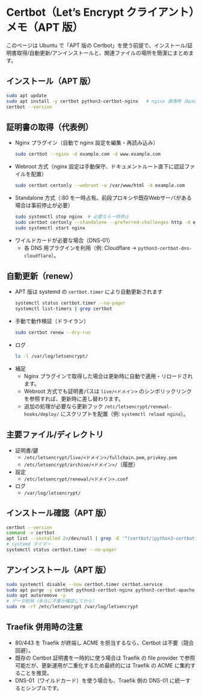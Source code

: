 # Certbot（Let’s Encrypt クライアント）メモ（APT 版）

このページは Ubuntu で「APT 版の Certbot」を使う前提で、インストール/証明書取得/自動更新/アンインストールと、関連ファイルの場所を簡潔にまとめます。

## インストール（APT 版）
```bash
sudo apt update
sudo apt install -y certbot python3-certbot-nginx   # nginx 連携時（Apacheなら python3-certbot-apache）
certbot --version
```

## 証明書の取得（代表例）
- Nginx プラグイン（自動で nginx 設定を編集・再読み込み）
  ```bash
  sudo certbot --nginx -d example.com -d www.example.com
  ```
- Webroot 方式（nginx 設定は手動保守、ドキュメントルート直下に認証ファイルを配置）
  ```bash
  sudo certbot certonly --webroot -w /var/www/html -d example.com
  ```
- Standalone 方式（:80 を一時占有。前段プロキシや既存Webサーバがある場合は事前停止が必要）
  ```bash
  sudo systemctl stop nginx  # 必要なら一時停止
  sudo certbot certonly --standalone --preferred-challenges http -d example.com
  sudo systemctl start nginx
  ```
- ワイルドカードが必要な場合（DNS-01）
  - 各 DNS 用プラグインを利用（例: Cloudflare → `python3-certbot-dns-cloudflare`）。

## 自動更新（renew）
- APT 版は systemd の `certbot.timer` により自動更新されます
  ```bash
  systemctl status certbot.timer --no-pager
  systemctl list-timers | grep certbot
  ```
- 手動で動作検証（ドライラン）
  ```bash
  sudo certbot renew --dry-run
  ```
- ログ
  ```bash
  ls -l /var/log/letsencrypt/
  ```
- 補足
  - Nginx プラグインで取得した場合は更新時に自動で適用・リロードされます。
  - Webroot 方式でも証明書パスは `live/<ドメイン>` のシンボリックリンクを参照すれば、更新時に差し替わります。
  - 追加の処理が必要なら更新フック `/etc/letsencrypt/renewal-hooks/deploy/` にスクリプトを配置（例: `systemctl reload nginx`）。

## 主要ファイル/ディレクトリ
- 証明書/鍵
  - `/etc/letsencrypt/live/<ドメイン>/fullchain.pem`, `privkey.pem`
  - `/etc/letsencrypt/archive/<ドメイン>/`（履歴）
- 設定
  - `/etc/letsencrypt/renewal/<ドメイン>.conf`
- ログ
  - `/var/log/letsencrypt/`

## インストール確認（APT 版）
```bash
certbot --version
command -v certbot
apt list --installed 2>/dev/null | grep -E '^(certbot/|python3-certbot)'
# systemd タイマー
systemctl status certbot.timer --no-pager
```

## アンインストール（APT 版）
```bash
sudo systemctl disable --now certbot.timer certbot.service
sudo apt purge -y certbot python3-certbot-nginx python3-certbot-apache python3-certbot
sudo apt autoremove -y
# データ削除（本当に不要か確認してから）
sudo rm -rf /etc/letsencrypt /var/log/letsencrypt
```

## Traefik 併用時の注意
- 80/443 を Traefik が終端し ACME を担当するなら、Certbot は不要（競合回避）。
- 既存の Certbot 証明書を一時的に使う場合は Traefik の file provider で参照可能だが、更新運用が二重化するため最終的には Traefik の ACME に集約することを推奨。
- DNS-01（ワイルドカード）を使う場合も、Traefik 側の DNS-01 に統一するとシンプルです。
